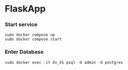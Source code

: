 # FlaskApp
### Start service

    sudo docker compose up
    sudo docker compose start

### Enter Database

    sudo docker exec -it dv_d1 psql -U admin -d postgres